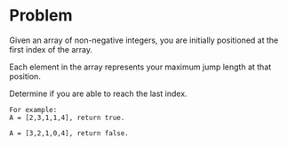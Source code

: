 Problem
===
Given an array of non-negative integers, you are initially positioned
at the first index of the array.

Each element in the array represents your maximum jump length at that
position.

Determine if you are able to reach the last index.

	For example:
	A = [2,3,1,1,4], return true.

	A = [3,2,1,0,4], return false.